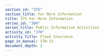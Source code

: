 ```yaml
---
section_id: "375"
section_title: For More Information
title: 375 For More Information
series_id: "300"
series_title: Public Information Activities
activity_id: "370"
activity_title: Flood Insurance
page_in_manual: 370-13
document_depth: 3
---
```

